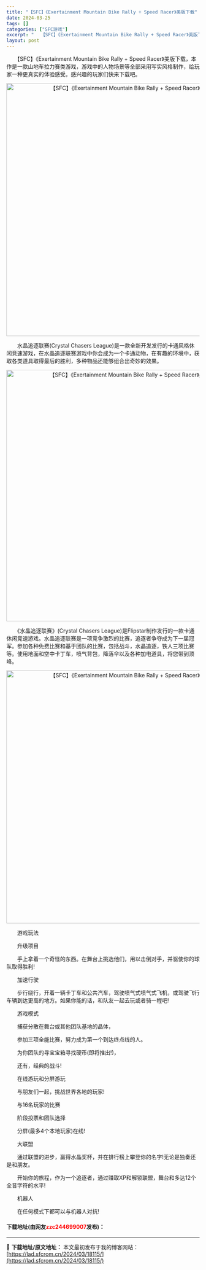 ```yaml
---
title: "【SFC】《Exertainment Mountain Bike Rally + Speed Racer》美版下载"
date: 2024-03-25
tags: []
categories: ["SFC游戏"]
excerpt: "　　【SFC】《Exertainment Mountain Bike Rally + Speed Racer》美版下载，本作是一款山地车拉力赛类游戏，游戏中的人物场景等全部采用写实风格制作，给玩家一种更真实的体验感受。感兴趣的玩家们快来下载吧。 　　水晶追逐联赛(Crystal Chasers Le&hellip;"
layout: post
---
```


 <p>　　【SFC】《Exertainment Mountain Bike Rally + Speed Racer》美版下载，本作是一款山地车拉力赛类游戏，游戏中的人物场景等全部采用写实风格制作，给玩家一种更真实的体验感受。感兴趣的玩家们快来下载吧。</p> <p align="center"><img align="" border="0" src="https://lad.sfcrom.cn/wp-content/uploads/2024/03/20240324_6600b6b001a57.png" width="659" alt="【SFC】《Exertainment Mountain Bike Rally + Speed Racer》美版下载" /></p> <p>　　水晶追逐联赛(Crystal Chasers League)是一款全新开发发行的卡通风格休闲竞速游戏，在水晶追逐联赛游戏中你会成为一个卡通动物，在有趣的环境中，获取各类道具取得最后的胜利，多种物品还能够组合出奇妙的效果。</p> <p align="center"><img align="" border="0" src="https://lad.sfcrom.cn/wp-content/uploads/2024/03/20240324_6600b6b17b0b3.png" width="655" alt="【SFC】《Exertainment Mountain Bike Rally + Speed Racer》美版下载" /></p> <p>　　《水晶追逐联赛》(Crystal Chasers League)是Flipstar制作发行的一款卡通休闲竞速游戏。水晶追逐联赛是一项竞争激烈的比赛，追逐者争夺成为下一届冠军。参加各种免费比赛和基于团队的比赛，包括战斗，水晶追逐，铁人三项比赛等。使用地面和空中卡丁车，喷气背包，降落伞以及各种加电道具，将您带到顶峰。</p> <p align="center"><img align="" border="0" src="https://lad.sfcrom.cn/wp-content/uploads/2024/03/20240324_6600b6b31b243.png" width="659" alt="【SFC】《Exertainment Mountain Bike Rally + Speed Racer》美版下载" /></p> <p>　　游戏玩法</p> <p>　　升级项目</p> <p>　　手上拿着一个奇怪的东西。在舞台上挑选他们，用以击倒对手，并驱使你的球队取得胜利!</p> <p>　　加速行驶</p> <p>　　步行绕行，开着一辆卡丁车和公共汽车，驾驶喷气式喷气式飞机，或驾驶飞行车辆到达更高的地方。如果你能的话，和队友一起去玩或者骑一程吧!</p> <p>　　游戏模式</p> <p>　　捕获分散在舞台或其他团队基地的晶体，</p> <p>　　参加三项全能比赛，努力成为第一个到达终点线的人。</p> <p>　　为你团队的寻宝宝箱寻找硬币(即将推出!)，</p> <p>　　还有，经典的战斗!</p> <p>　　在线游玩和分屏游玩</p> <p>　　与朋友们一起，挑战世界各地的玩家!</p> <p>　　与16名玩家的比赛</p> <p>　　阶段投票和团队选择</p> <p>　　分屏(最多4个本地玩家)在线!</p> <p>　　大联盟</p> <p>　　通过联盟的进步，赢得水晶奖杯，并在排行榜上攀登你的名字!无论是独奏还是和朋友。</p> <p>　　开始你的旅程，作为一个追逐者，通过赚取XP和解锁联盟，舞台和多达12个全音字符的水平!</p> <p>　　机器人</p> <p>　　在任何模式下都可以与机器人对抗!</p> <p><h4>下载地址(由网友<font color="red">zzc244699007</font>发布)：</h4></p> 

---
📖 **下载地址/原文地址：** 本文最初发布于我的博客网站：[https://lad.sfcrom.cn/2024/03/18115/](https://lad.sfcrom.cn/2024/03/18115/)
